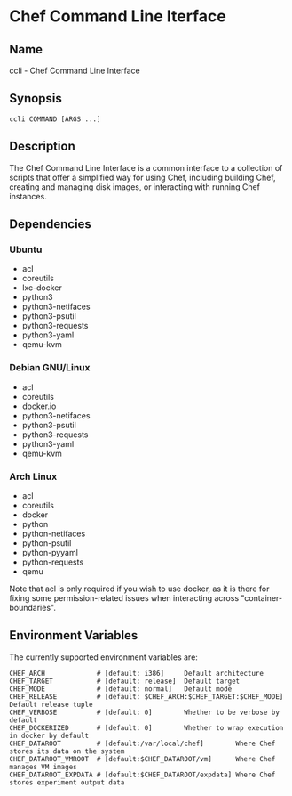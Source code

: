 # Chef Command Line Iterface


## Name

ccli - Chef Command Line Interface


## Synopsis

	ccli COMMAND [ARGS ...]


## Description

The Chef Command Line Interface is a common interface to a collection of scripts
that offer a simplified way for using Chef, including building Chef, creating
and managing disk images, or interacting with running Chef instances.


## Dependencies

### Ubuntu

* acl
* coreutils
* lxc-docker
* python3
* python3-netifaces
* python3-psutil
* python3-requests
* python3-yaml
* qemu-kvm

### Debian GNU/Linux

* acl
* coreutils
* docker.io
* python3-netifaces
* python3-psutil
* python3-requests
* python3-yaml
* qemu-kvm

### Arch Linux

* acl
* coreutils
* docker
* python
* python-netifaces
* python-psutil
* python-pyyaml
* python-requests
* qemu

Note that acl is only required if you wish to use docker, as it is there for
fixing some permission-related issues when interacting across
"container-boundaries".


## Environment Variables

The currently supported environment variables are:

	CHEF_ARCH             # [default: i386]     Default architecture
	CHEF_TARGET           # [default: release]  Default target
	CHEF_MODE             # [default: normal]   Default mode
	CHEF_RELEASE          # [default: $CHEF_ARCH:$CHEF_TARGET:$CHEF_MODE]  Default release tuple
	CHEF_VERBOSE          # [default: 0]        Whether to be verbose by default
	CHEF_DOCKERIZED       # [default: 0]        Whether to wrap execution in docker by default
	CHEF_DATAROOT         # [default:/var/local/chef]        Where Chef stores its data on the system
	CHEF_DATAROOT_VMROOT  # [default:$CHEF_DATAROOT/vm]      Where Chef manages VM images
	CHEF_DATAROOT_EXPDATA # [default:$CHEF_DATAROOT/expdata] Where Chef stores experiment output data
